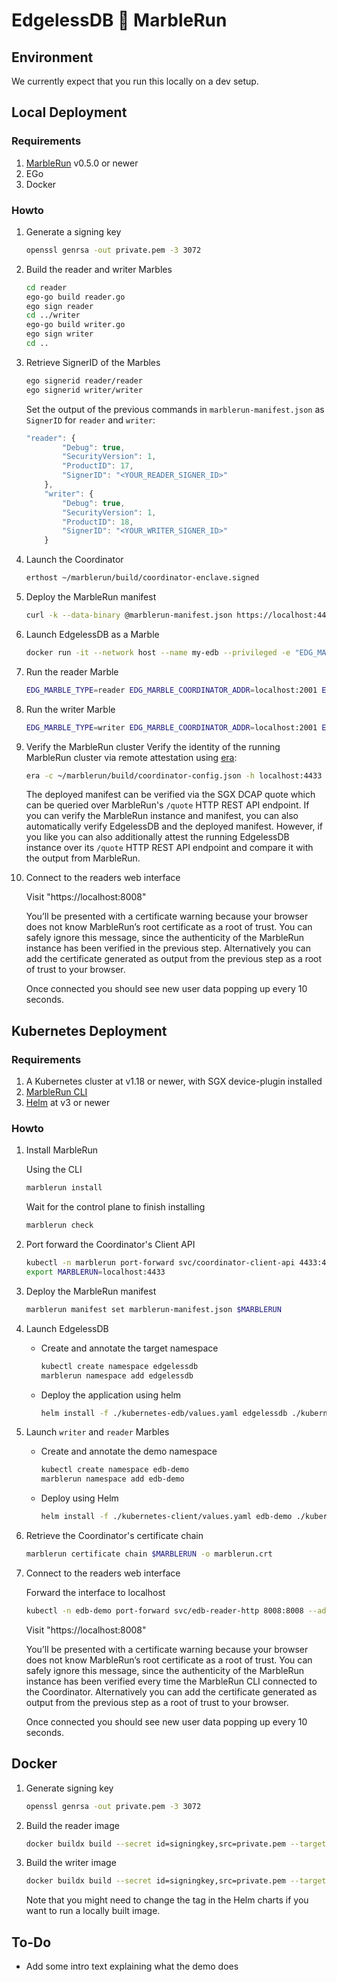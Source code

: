 # EdgelessDB 🤝 MarbleRun


## Environment
We currently expect that you run this locally on a dev setup.

## Local Deployment

### Requirements
1. [MarbleRun](https://github.com/edgelesssys/marblerun) v0.5.0 or newer
2. EGo
3. Docker

### Howto

1. Generate a signing key
    ```bash
    openssl genrsa -out private.pem -3 3072
    ```

2. Build the reader and writer Marbles
    ```bash
    cd reader
    ego-go build reader.go
    ego sign reader
    cd ../writer
    ego-go build writer.go
    ego sign writer
    cd ..
    ```

3. Retrieve SignerID of the Marbles
    ```bash
    ego signerid reader/reader
    ego signerid writer/writer
    ```

    Set the output of the previous commands in `marblerun-manifest.json` as `SignerID` for `reader` and `writer`:
    ```javascript
    "reader": {
            "Debug": true,
            "SecurityVersion": 1,
            "ProductID": 17,
            "SignerID": "<YOUR_READER_SIGNER_ID>"
        },
        "writer": {
            "Debug": true,
            "SecurityVersion": 1,
            "ProductID": 18,
            "SignerID": "<YOUR_WRITER_SIGNER_ID>"
        }
    ```

4. Launch the Coordinator
    ```bash
    erthost ~/marblerun/build/coordinator-enclave.signed
    ```

5. Deploy the MarbleRun manifest
    ```bash
    curl -k --data-binary @marblerun-manifest.json https://localhost:4433/manifest
    ```

6. Launch EdgelessDB as a Marble
    ```bash
    docker run -it --network host --name my-edb --privileged -e "EDG_MARBLE_TYPE=edgelessdb_marble" -e "EDG_MARBLE_COORDINATOR_ADDR=localhost:2001" -e "EDG_MARBLE_UUID_FILE=uuid" -e "EDG_MARBLE_DNS_NAMES=localhost" -v /dev/sgx:/dev/sgx -t ghcr.io/ edgelesssys/edgelessdb-sgx-4gb -marble
    ```

7. Run the reader Marble
    ```bash
    EDG_MARBLE_TYPE=reader EDG_MARBLE_COORDINATOR_ADDR=localhost:2001 EDG_MARBLE_UUID_FILE=~/reader-uuid EDG_MARBLE_DNS_NAMES=localhost ego marblerun reader/reader
    ```

8. Run the writer Marble
    ```bash
    EDG_MARBLE_TYPE=writer EDG_MARBLE_COORDINATOR_ADDR=localhost:2001 EDG_MARBLE_UUID_FILE=~/writer-uuid EDG_MARBLE_DNS_NAMES=localhost ego marblerun writer/writer
    ```

9. Verify the MarbleRun cluster
    Verify the identity of the running MarbleRun cluster via remote attestation using [era](https://github.com/edgelesssys/era):
    ```bash
    era -c ~/marblerun/build/coordinator-config.json -h localhost:4433 -output-chain marblerun-chain.pem
    ```

    The deployed manifest can be verified via the SGX DCAP quote which can be queried over MarbleRun's `/quote` HTTP REST API endpoint. If you can verify the MarbleRun instance and manifest, you can also automatically verify EdgelessDB and the deployed manifest. However, if you like you can also additionally attest the running EdgelessDB instance over its `/quote` HTTP REST API endpoint and compare it with the output from MarbleRun.

10. Connect to the readers web interface

    Visit "https://localhost:8008"

    You’ll be presented with a certificate warning because your browser does not know MarbleRun’s root certificate as a root of trust. You can safely ignore this message, since the authenticity of the MarbleRun instance has been verified in the previous step. Alternatively you can add the certificate generated as output from the previous step as a root of trust to your browser.

    Once connected you should see new user data popping up every 10 seconds.


## Kubernetes Deployment

### Requirements
1. A Kubernetes cluster at v1.18 or newer, with SGX device-plugin installed
1. [MarbleRun CLI](https://docs.edgeless.systems/marblerun/#/reference/cli?id=installation)
1. [Helm](https://helm.sh/docs/intro/) at v3 or newer

### Howto 

1. Install MarbleRun

    Using the CLI

    ```bash
    marblerun install
    ```

    Wait for the control plane to finish installing

    ```bash
    marblerun check
    ```

1. Port forward the Coordinator's Client API

    ```bash
    kubectl -n marblerun port-forward svc/coordinator-client-api 4433:4433 --address localhost >/dev/null &
    export MARBLERUN=localhost:4433
    ```

1. Deploy the MarbleRun manifest
    
    ```bash
    marblerun manifest set marblerun-manifest.json $MARBLERUN
    ```

1. Launch EdgelessDB

    * Create and annotate the target namespace
        ```bash
        kubectl create namespace edgelessdb
        marblerun namespace add edgelessdb
        ```

    * Deploy the application using helm
        ```bash
        helm install -f ./kubernetes-edb/values.yaml edgelessdb ./kubernetes-edb -n edgelessdb --set edb.launchMarble=true
        ```

1. Launch `writer` and `reader` Marbles

    * Create and annotate the demo namespace
        ```bash
        kubectl create namespace edb-demo
        marblerun namespace add edb-demo
        ```
    
    * Deploy using Helm
        ```bash
        helm install -f ./kubernetes-client/values.yaml edb-demo ./kubernetes-client -n edb-demo
        ```

1. Retrieve the Coordinator's certificate chain
    ```bash
    marblerun certificate chain $MARBLERUN -o marblerun.crt
    ```

1. Connect to the readers web interface
    
    Forward the interface to localhost
    ```bash
    kubectl -n edb-demo port-forward svc/edb-reader-http 8008:8008 --address localhost >/dev/null &
    ```

    Visit "https://localhost:8008"

    You’ll be presented with a certificate warning because your browser does not know MarbleRun’s root certificate as a root of trust. You can safely ignore this message, since the authenticity of the MarbleRun instance has been verified every time the MarbleRun CLI connected to the Coordinator. Alternatively you can add the certificate generated as output from the previous step as a root of trust to your browser.

    Once connected you should see new user data popping up every 10 seconds.

## Docker

1. Generate signing key

    ```bash
    openssl genrsa -out private.pem -3 3072
    ```

2. Build the reader image

    ```bash
    docker buildx build --secret id=signingkey,src=private.pem --target release_reader --tag ghcr.io/edgelesssys/edb-demo/reader:latest .
    ```

3. Build the writer image

    ```bash
    docker buildx build --secret id=signingkey,src=private.pem --target release_writer --tag ghcr.io/edgelesssys/edb-demo/writer:latest .
    ```

    Note that you might need to change the tag in the Helm charts if you want to run a locally built image.

## To-Do
* Add some intro text explaining what the demo does